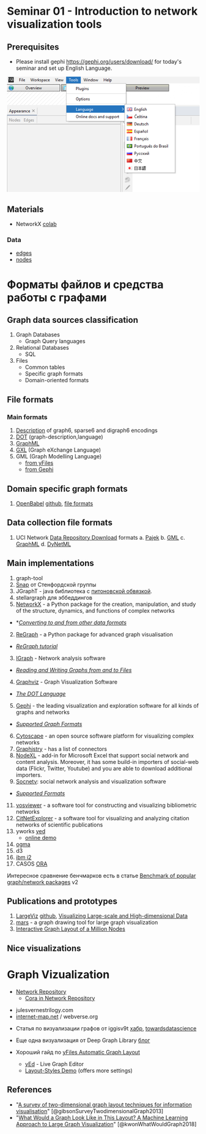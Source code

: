 # Seminar 01 - Introduction to network visualization tools

## Prerequisites
* Please install gephi https://gephi.org/users/download/ for today's seminar and set up English Language.

![859bc3d2e4bf09d240115f3f9ec96e19.png](Images/859bc3d2e4bf09d240115f3f9ec96e19.png)

## Materials
* NetworkX [colab](https://colab.research.google.com/drive/1f-j5Zum7M-gjEdpR7AzXZcCDs17294Ei?usp=sharing)
 
 ### Data
* [edges](https://dl.dropboxusercontent.com/s/39k4aj05dbkbz8g/edges.csv) 
* [nodes](https://dl.dropboxusercontent.com/s/jt3fie6aedewirf/nodes.tsv) 

# Форматы файлов и средства работы с графами

## Graph data sources classification

1. Graph Databases
    * Graph Query languages
3. Relational Databases
    * SQL
3. Files
    * Common tables
    * Specific graph formats
    * Domain-oriented formats

## File formats

### Main formats

1. [Description](http://users.cecs.anu.edu.au/~bdm/data/formats.txt) of graph6, sparse6 and digraph6 encodings
2. [DOT](https://en.wikipedia.org/wiki/Dot) (graph-description,language)
3. [GraphML](http://graphml.graphdrawing.org/specification.html)
4. [GXL](http://www.gupro.de/GXL/) (Graph eXchange Language)
5. GML (Graph Modelling Language)
    * [from yFiles](https://docs.yworks.com/yfiles/doc/developers-guide/gml.html) 
    * [from Gephi](https://gephi.org/users/supported-graph-formats/gml-format/)

## Domain specific graph formats

1. [OpenBabel](http://openbabel.org/wiki/Main_Page)
[github](https://github.com/openbabel/openbabel/), [file formats](https://github.com/openbabel/documentation/tree/master/FileFormats)

## Data collection file formats

1. UCI Network [Data Repository Download](http://networkdata.ics.uci.edu/getting_started.php) formats
a.	[Pajek](http://mrvar.fdv.uni-lj.si/pajek/)
b.	[GML](https://networkx.org/documentation/networkx-1.9/reference/readwrite.gml.html)
c.	[GraphML](http://graphml.graphdrawing.org/)
d.	[DyNetML](http://www.casos.cs.cmu.edu/projects/dynetml/)

## Main implementations
1. graph-tool
2. [Snap](https://snap.stanford.edu/snappy/index.html) от Стенфордской группы
3. JGraphT - java библиотека с [питоновской обвязкой](https://medium.com/@dimitrios.michail/announcing-the-python-bindings-of-jgrapht-918d0cf386de).
4. stellargraph для эббеддингов
1. [NetworkX](http://networkx.org/) - a Python package for the creation, manipulation, and study of the structure, dynamics, and functions of complex networks
* *[*Converting to and from other data formats*](http://networkx.org/documentation/stable/reference/convert.html#)
2. [ReGraph](https://cambridge-intelligence.com/regraph/) - a Python package for advanced graph visualisation
* [*ReGraph tutorial*](https://cambridge-intelligence.com/python-graph-visualization-using-jupyter-regraph/)
3. [IGraph](https://igraph.org/) - Network analysis software
* [*Reading and Writing Graphs from and to Files*](https://igraph.org/c/doc/igraph-Foreign.html)
4. [Graphviz](http://graphviz.org/) - Graph Visualization Software
* [*The DOT Language*](http://graphviz.org/doc/info/lang.html)
5. [Gephi](https://gephi.org/) - the leading visualization and exploration software for all kinds of graphs and networks
* [*Supported Graph Formats*](https://gephi.org/users/supported-graph-formats/)
6. [Cytoscape](https://cytoscape.org/) - an open source software platform for visualizing complex networks 
7. [Graphjstry](https://www.graphistry.com/) - has a list of connectors
8. [NodeXL](https://www.smrfoundation.org/nodexl/) - add-in for Microsoft Excel that support social network and content analysis. Moreover, it has some build-in importers of social-web data (Flickr, Twitter, Youtube) and you are able to download additional importers.
10. [Socnetv](https://socnetv.org/): social network analysis and visualization software
* [*Supported Formats*](https://socnetv.org/docs/formats.html)
11. [vosviewer](https://www.vosviewer.com/) - a software tool for constructing and visualizing bibliometric networks
12. [CitNetExplorer](https://www.citnetexplorer.nl/) - a software tool for visualizing and analyzing citation networks of scientific publications
13. yworks [yed](https://www.yworks.com/products/yed)
    * [online demo](https://www.yworks.com/products/yfiles/demos)
14. [ogma](https://doc.linkurio.us/ogma/latest/) 
15. d3
16. [ibm i2](https://www.ibm.com/security/resources/demos/i2-analysts-notebook-demo/)
17. CASOS [ORA](http://www.casos.cs.cmu.edu/projects/ora/)

Интересное сравнение бенчмарков есть в статье [Benchmark of popular graph/network packages](https://www.timlrx.com/blog/benchmark-of-popular-graph-network-packages-v2) v2

## Publications and prototypes
1. [LargeViz](https://github.com/lferry007/LargeVis)
[github](https://github.com/elbamos/largeVis), [Visualizing Large-scale and High-dimensional Data](https://arxiv.org/abs/1602.00370)
2. [mars](https://github.com/marckhoury/mars) - a graph drawing tool for large graph visualization
3. [Interactive Graph Layout of a Million Nodes](https://www.mdpi.com/2227-9709/3/4/23/htm)

## Nice visualizations

# Graph Vizualization

* [Network Repository](https://networkrepository.com/)
    * [Cora in Network Repository](https://networkrepository.com/graphvis.php?d=./data/gsm50/labeled/cora.edges)

- julesvernestrilogy.com
- [internet-map.net](http://internet-map.net) / webverse.org

* Статья по визуализации графов от iggisv9t [хабр](https://habr.com/ru/company/ods/blog/464715/), [towardsdatascience](https://towardsdatascience.com/large-graph-visualization-tools-and-approaches-2b8758a1cd59) 
* Еще одна визуализация от Deep Graph Library [блог](https://www.dgl.ai/blog/2019/02/17/gat.html)

* Хороший гайд по [yFiles Automatic Graph Layout](https://www.youtube.com/watch?v=AkR6r1FbRdY)
    * [yEd](https://www.yworks.com/yed-live/) - Live Graph Editor
    * [Layout-Styles Demo](https://live.yworks.com/demos/layout/layoutstyles/index.html) (offers more settings)

## References
* "[A survey of two-dimensional graph layout techniques for information visualisation](https://dl.dropboxusercontent.com/s/p4aoaxpyij0ml7x/1473871612455749.pdf)" [@gibsonSurveyTwodimensionalGraph2013]
* "[What Would a Graph Look Like in This Layout? A Machine Learning Approach to Large Graph Visualization](https://arxiv.org/pdf/1710.04328.pdf)" [@kwonWhatWouldGraph2018]
